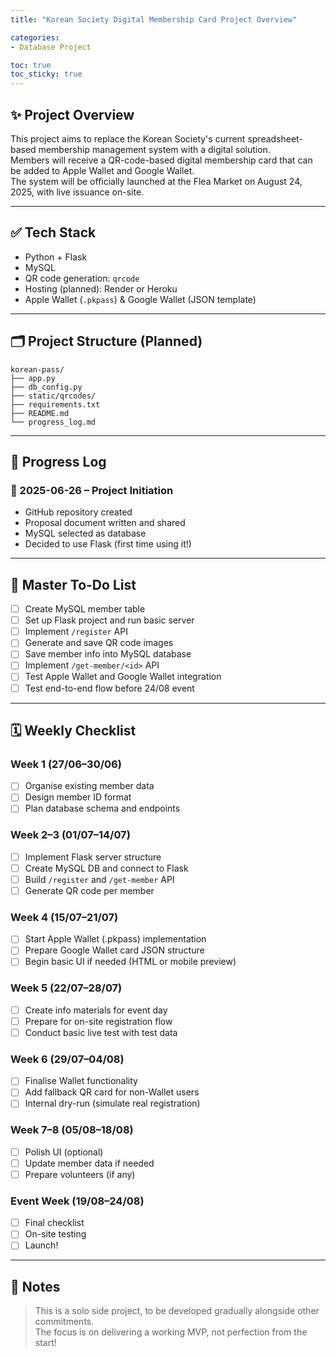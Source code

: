 ```yaml
---
title: "Korean Society Digital Membership Card Project Overview"

categories:
- Database Project

toc: true
toc_sticky: true
---
```


## ✨ Project Overview

This project aims to replace the Korean Society's current spreadsheet-based membership management system with a digital solution.  
Members will receive a QR-code-based digital membership card that can be added to Apple Wallet and Google Wallet.  
The system will be officially launched at the Flea Market on August 24, 2025, with live issuance on-site.

---

## ✅ Tech Stack

- Python + Flask
- MySQL
- QR code generation: `qrcode`
- Hosting (planned): Render or Heroku
- Apple Wallet (`.pkpass`) & Google Wallet (JSON template)

---

## 🗂️ Project Structure (Planned)

```
korean-pass/
├── app.py
├── db_config.py
├── static/qrcodes/
├── requirements.txt
├── README.md
└── progress_log.md
```

---

## 🔨 Progress Log

### 📅 2025-06-26 – Project Initiation

- GitHub repository created
- Proposal document written and shared
- MySQL selected as database
- Decided to use Flask (first time using it!)

---

## 📌 Master To-Do List

- [ ] Create MySQL member table
- [ ] Set up Flask project and run basic server
- [ ] Implement `/register` API
- [ ] Generate and save QR code images
- [ ] Save member info into MySQL database
- [ ] Implement `/get-member/<id>` API
- [ ] Test Apple Wallet and Google Wallet integration
- [ ] Test end-to-end flow before 24/08 event

---

## 🗓️ Weekly Checklist

### Week 1 (27/06–30/06)
- [ ] Organise existing member data
- [ ] Design member ID format
- [ ] Plan database schema and endpoints

### Week 2–3 (01/07–14/07)
- [ ] Implement Flask server structure
- [ ] Create MySQL DB and connect to Flask
- [ ] Build `/register` and `/get-member` API
- [ ] Generate QR code per member

### Week 4 (15/07–21/07)
- [ ] Start Apple Wallet (.pkpass) implementation
- [ ] Prepare Google Wallet card JSON structure
- [ ] Begin basic UI if needed (HTML or mobile preview)

### Week 5 (22/07–28/07)
- [ ] Create info materials for event day
- [ ] Prepare for on-site registration flow
- [ ] Conduct basic live test with test data

### Week 6 (29/07–04/08)
- [ ] Finalise Wallet functionality
- [ ] Add fallback QR card for non-Wallet users
- [ ] Internal dry-run (simulate real registration)

### Week 7–8 (05/08–18/08)
- [ ] Polish UI (optional)
- [ ] Update member data if needed
- [ ] Prepare volunteers (if any)

### Event Week (19/08–24/08)
- [ ] Final checklist
- [ ] On-site testing
- [ ] Launch!

---

## 💬 Notes

> This is a solo side project, to be developed gradually alongside other commitments.  
> The focus is on delivering a working MVP, not perfection from the start!